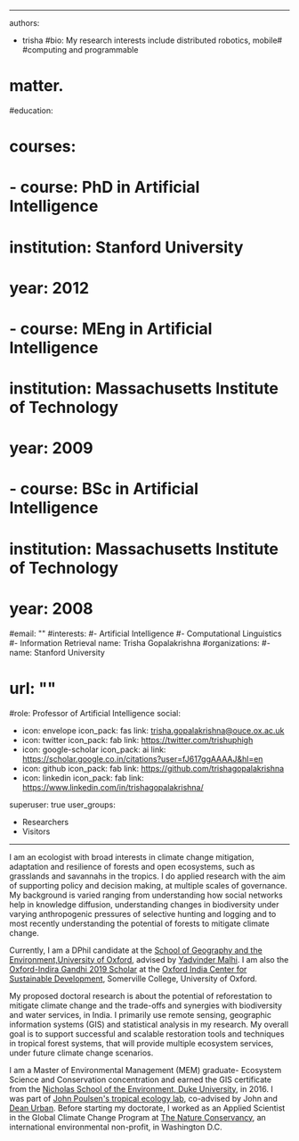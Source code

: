  ---
authors:
- trisha
#bio: My research interests include distributed robotics, mobile# #computing and programmable
#  matter.
#education:
#  courses:
#  - course: PhD in Artificial Intelligence
#    institution: Stanford University
#    year: 2012
#  - course: MEng in Artificial Intelligence
#    institution: Massachusetts Institute of Technology
#    year: 2009
#  - course: BSc in Artificial Intelligence
#    institution: Massachusetts Institute of Technology
#    year: 2008
#email: ""
#interests:
#- Artificial Intelligence
#- Computational Linguistics
#- Information Retrieval
name: Trisha Gopalakrishna
#organizations:
#- name: Stanford University
#  url: ""
#role: Professor of Artificial Intelligence
social:
- icon: envelope
  icon_pack: fas
  link: trisha.gopalakrishna@ouce.ox.ac.uk
- icon: twitter
  icon_pack: fab
  link: https://twitter.com/trishuphigh
- icon: google-scholar
  icon_pack: ai
  link: https://scholar.google.co.in/citations?user=fJ617ggAAAAJ&hl=en
- icon: github
  icon_pack: fab
  link: https://github.com/trishagopalakrishna
- icon: linkedin
  icon_pack: fab
  link: https://www.linkedin.com/in/trishagopalakrishna/
  
superuser: true
user_groups:
- Researchers
- Visitors
---
I am an ecologist with broad interests in climate change mitigation, adaptation and resilience of forests and open ecosystems, such as grasslands and savannahs in the tropics. I do applied research with the aim of supporting policy and decision making, at multiple scales of governance. My background is varied ranging from understanding how social networks help in knowledge diffusion, understanding changes in biodiversity under varying anthropogenic pressures of selective hunting and logging and to most recently understanding the potential of forests to mitigate climate change.

Currently, I am a DPhil candidate at the [School of Geography and the Environment,University of Oxford](https://www.geog.ox.ac.uk/), advised by [Yadvinder Malhi](https://www.geog.ox.ac.uk/staff/ymalhi.html).  I am also the [Oxford-Indira Gandhi 2019 Scholar](https://www.some.ox.ac.uk/trisha_gopalakrishna/) at the [Oxford India Center for Sustainable Development](https://www.some.ox.ac.uk/research/oxford-india-centre/), Somerville College, University of Oxford. 

My proposed doctoral research is about the potential of reforestation to mitigate climate change and the trade-offs and synergies with biodiversity and water services, in India. I primarily use remote sensing, geographic information systems (GIS) and statistical analysis in my research. My overall goal is to support successful and scalable restoration tools and techniques in tropical forest systems, that will provide multiple ecosystem services, under future climate change scenarios. 

I am a Master of Environmental Management (MEM) graduate- Ecosystem Science and Conservation concentration and earned the GIS certificate from the [Nicholas School of the Environment, Duke University](https://nicholas.duke.edu/), in 2016. I was part of [John Poulsen's tropical ecology lab](https://www.tropicalecology.us/), co-advised by John and [Dean Urban](https://nicholas.duke.edu/people/faculty/urban). Before starting my doctorate, I worked as an Applied Scientist in the Global Climate Change Program at [The Nature Conservancy](https://www.nature.org/en-us/), an international environmental non-profit, in Washington D.C. 

